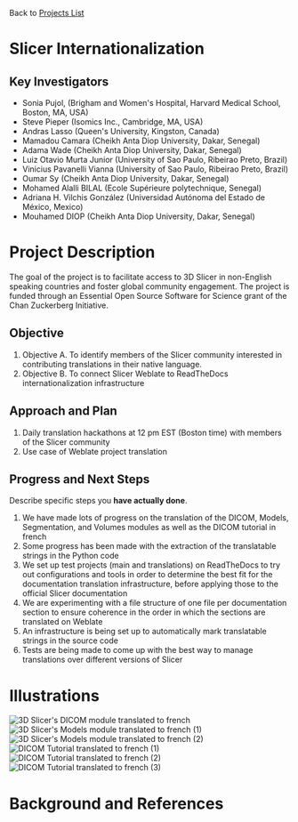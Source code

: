 Back to [Projects List](../../README.md#ProjectsList)

# Slicer Internationalization

## Key Investigators

- Sonia Pujol, (Brigham and Women's Hospital, Harvard Medical School, Boston, MA, USA)
- Steve Pieper (Isomics Inc., Cambridge, MA, USA)
- Andras Lasso (Queen's University, Kingston, Canada)
- Mamadou Camara (Cheikh Anta Diop University, Dakar, Senegal)
- Adama Wade (Cheikh Anta Diop University, Dakar, Senegal)
- Luiz Otavio Murta Junior (University of Sao Paulo, Ribeirao Preto, Brazil)
- Vinicius Pavanelli Vianna (University of Sao Paulo, Ribeirao Preto, Brazil)
- Oumar Sy (Cheikh Anta Diop University, Dakar, Senegal)
- Mohamed Alalli BILAL (Ecole Supérieure polytechnique, Senegal)
- Adriana H. Vilchis González (Universidad Autónoma del Estado de México, Mexico)
- Mouhamed DIOP (Cheikh Anta Diop University, Dakar, Senegal)

# Project Description

The goal of the project is to facilitate access to 3D Slicer in non-English speaking countries and foster global community engagement. The project is funded through an Essential Open Source Software for Science grant of the Chan Zuckerberg Initiative.
## Objective

<!-- Describe here WHAT you would like to achieve (what you will have as end result). -->

1. Objective A. To identify members of the Slicer community interested in contributing translations in their native language.
1. Objective B. To connect Slicer Weblate to ReadTheDocs internationalization infrastructure

## Approach and Plan

<!-- Describe here HOW you would like to achieve the objectives stated above. -->

1. Daily translation hackathons at 12 pm EST (Boston time) with members of the Slicer community
1. Use case of Weblate project translation

## Progress and Next Steps

<!-- Update this section as you make progress, describing of what you have ACTUALLY DONE. If there are specific steps that you could not complete then you can describe them here, too. -->

Describe specific steps you **have actually done**.
1. We have made lots of progress on the translation of the DICOM, Models, Segmentation, and Volumes modules as well as the DICOM tutorial in french
2. Some progress has been made with the extraction of the translatable strings in the Python code
3. We set up test projects (main and translations) on ReadTheDocs to try out configurations and tools in order to determine the best fit for the documentation translation infrastructure, before applying those to the official Slicer documentation
4. We are experimenting with a file structure of one file per documentation section to ensure coherence in the order in which the sections are translated on Weblate
5. An infrastructure is being set up to automatically mark translatable strings in the source code
6. Tests are being made to come up with the best way to manage translations over different versions of Slicer

# Illustrations

<!-- Add pictures and links to videos that demonstrate what has been accomplished.
![Description of picture](Example2.jpg)
![Some more images](Example2.jpg)
-->
![3D Slicer's DICOM module translated to french](images/DICOM.png)
![3D Slicer's Models module translated to french (1)](images/Modules.png)
![3D Slicer's Models module translated to french (2)](images/Modules2.png)
![DICOM Tutorial translated to french (1)](images/Tutorial1.png)
![DICOM Tutorial translated to french (2)](images/Tutorial2.png)
![DICOM Tutorial translated to french (3)](images/Tutorial3.png)

# Background and References

<!-- If you developed any software, include link to the source code repository. If possible, also add links to sample data, and to any relevant publications. -->
